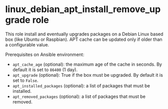 # linux_debian_apt_install_remove_upgrade role

This role install and eventually upgrades packages on a Debian Linux based box (like Ubuntu or Raspbian).
APT cache can be updated only if older than a configurable value.

Prerequisites on Ansible environment:

* `apt_cache_age` (optional): the maximum age of the cache in seconds. By default it is set to `86400` (1 day).
* `apt_upgrade` (optional): True if the box must be upgraded. By default it is set to `False`.
* `apt_installed_packages` (optional): a list of packages that must be installed.
* `apt_removed_packages` (optional): a list of packages that must be removed.
